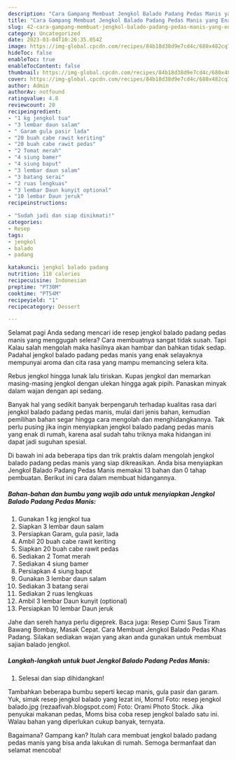 ```yaml
---
description: "Cara Gampang Membuat Jengkol Balado Padang Pedas Manis yang Enak Banget"
title: "Cara Gampang Membuat Jengkol Balado Padang Pedas Manis yang Enak Banget"
slug: 42-cara-gampang-membuat-jengkol-balado-padang-pedas-manis-yang-enak-banget
category: Uncategorized
date: 2023-03-04T10:26:35.054Z
image: https://img-global.cpcdn.com/recipes/84b18d38d9e7cd4c/680x482cq70/jengkol-balado-padang-pedas-manis-foto-resep-utama.jpg
hideToc: false
enableToc: true
enableTocContent: false
thumbnail: https://img-global.cpcdn.com/recipes/84b18d38d9e7cd4c/680x482cq70/jengkol-balado-padang-pedas-manis-foto-resep-utama.jpg
cover: https://img-global.cpcdn.com/recipes/84b18d38d9e7cd4c/680x482cq70/jengkol-balado-padang-pedas-manis-foto-resep-utama.jpg
author: Admin
authorAv: notfound
ratingvalue: 4.8
reviewcount: 20
recipeingredient:
- "1 kg jengkol tua"
- "3 lembar daun salam"
- " Garam gula pasir lada"
- "20 buah cabe rawit keriting"
- "20 buah cabe rawit pedas"
- "2 Tomat merah"
- "4 siung bamer"
- "4 siung baput"
- "3 lembar daun salam"
- "3 batang serai"
- "2 ruas lengkuas"
- "3 lembar Daun kunyit optional"
- "10 lembar Daun jeruk"
recipeinstructions:

- "Sudah jadi dan siap dinikmati!"
categories:
- Resep
tags:
- jengkol
- balado
- padang

katakunci: jengkol balado padang 
nutrition: 118 calories
recipecuisine: Indonesian
preptime: "PT30M"
cooktime: "PT54M"
recipeyield: "1"
recipecategory: Dessert

---
```



Selamat pagi Anda sedang mencari ide resep jengkol balado padang pedas manis yang menggugah selera? Cara membuatnya sangat tidak susah. Tapi Kalau salah mengolah maka hasilnya akan hambar dan bahkan tidak sedap. Padahal jengkol balado padang pedas manis yang enak selayaknya mempunyai aroma dan cita rasa yang mampu memancing selera kita.


Rebus jengkol hingga lunak lalu tiriskan. Kupas jengkol dan memarkan masing-masing jengkol dengan ulekan hingga agak pipih. Panaskan minyak dalam wajan dengan api sedang.

Banyak hal yang sedikit banyak berpengaruh terhadap kualitas rasa dari jengkol balado padang pedas manis, mulai dari jenis bahan, kemudian pemilihan bahan segar hingga cara mengolah dan menghidangkannya. Tak perlu pusing jika ingin menyiapkan jengkol balado padang pedas manis yang enak di rumah, karena asal sudah tahu triknya maka hidangan ini dapat jadi suguhan spesial.


Di bawah ini ada beberapa tips dan trik praktis dalam mengolah jengkol balado padang pedas manis yang siap dikreasikan. Anda bisa menyiapkan Jengkol Balado Padang Pedas Manis memakai 13 bahan dan 0 tahap pembuatan. Berikut ini cara dalam membuat hidangannya.

<!--inarticleads1-->

##### Bahan-bahan dan bumbu yang wajib ada untuk menyiapkan Jengkol Balado Padang Pedas Manis:

1. Gunakan 1 kg jengkol tua
1. Siapkan 3 lembar daun salam
1. Persiapkan  Garam, gula pasir, lada
1. Ambil 20 buah cabe rawit keriting
1. Siapkan 20 buah cabe rawit pedas
1. Sediakan 2 Tomat merah
1. Sediakan 4 siung bamer
1. Persiapkan 4 siung baput
1. Gunakan 3 lembar daun salam
1. Sediakan 3 batang serai
1. Sediakan 2 ruas lengkuas
1. Ambil 3 lembar Daun kunyit (optional)
1. Persiapkan 10 lembar Daun jeruk


Jahe dan sereh hanya perlu digeprek. Baca juga: Resep Cumi Saus Tiram Bawang Bombay, Masak Cepat. Cara Membuat Jengkol Balado Pedas Khas Padang. Silakan sediakan wajan yang akan anda gunakan untuk membuat sajian balado jengkol. 

<!--inarticleads2-->

##### Langkah-langkah untuk buat Jengkol Balado Padang Pedas Manis:


1. Selesai dan siap dihidangkan!

Tambahkan beberapa bumbu seperti kecap manis, gula pasir dan garam. Yuk, simak resep jengkol balado yang lezat ini, Moms! Foto: resep jengkol balado.jpg (rezaafivah.blogspot.com) Foto: Orami Photo Stock. Jika penyukai makanan pedas, Moms bisa coba resep jengkol balado satu ini. Walau bahan yang diperlukan cukup banyak, ternyata. 

Bagaimana? Gampang kan? Itulah cara membuat jengkol balado padang pedas manis yang bisa anda lakukan di rumah. Semoga bermanfaat dan selamat mencoba!
